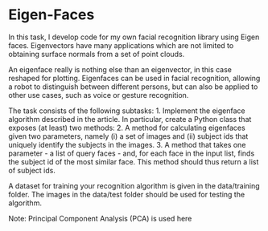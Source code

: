 # Eigen-Faces
In this task, I develop code for my own facial recognition library using Eigen faces. Eigenvectors have many applications which are not limited to obtaining surface normals from a set of point clouds.

An eigenface really is nothing else than an eigenvector, in this case reshaped for plotting. Eigenfaces can be used in facial recognition, allowing a robot to distinguish between different persons, but can also be applied to other use cases, such as voice or gesture recognition.

The task consists of the following subtasks:
    1. Implement the eigenface algorithm described in the article. In particular, create a Python class that exposes (at least) two methods:
    2. A method for calculating eigenfaces given two parameters, namely (i) a set of images and (ii) subject ids that uniquely identify the subjects in the images.
    3. A method that takes one parameter - a list of query faces - and, for each face in the input list, finds the subject id of the most similar face. This method should thus return a list of subject ids.

A dataset for training your recognition algorithm is given in the data/training folder. The images in the data/test folder should be used for testing the algorithm.

Note: Principal Component Analysis (PCA) is used here

